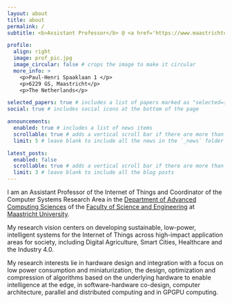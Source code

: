 ```yaml
---
layout: about
title: about
permalink: /
subtitle: <b>Assistant Professor</b> @ <a href='https://www.maastrichtuniversity.nl/'>Maastricht University</a> | Coordinator <b>Computer Systems</b> research area

profile:
  align: right
  image: prof_pic.jpg
  image_circular: false # crops the image to make it circular
  more_info: >
    <p>Paul-Henri Spaaklaan 1 </p>
    <p>6229 GS, Maastricht</p>
    <p>The Netherlands</p>

selected_papers: true # includes a list of papers marked as "selected={true}"
social: true # includes social icons at the bottom of the page

announcements:
  enabled: true # includes a list of news items
  scrollable: true # adds a vertical scroll bar if there are more than 3 news items
  limit: 5 # leave blank to include all the news in the `_news` folder

latest_posts:
  enabled: false
  scrollable: true # adds a vertical scroll bar if there are more than 3 new posts items
  limit: 3 # leave blank to include all the blog posts
---
```


I am an Assistant Professor of the Internet of Things and Coordinator of the Computer Systems Research Area in the <a href='https://www.maastrichtuniversity.nl/research/department-advanced-computing-sciences'>Department of Advanced Computing Sciences</a>  of the <a href='https://www.maastrichtuniversity.nl/about-um/faculties/faculty-science-and-engineering'>Faculty of Science and Engineering</a>  at <a href='https://www.maastrichtuniversity.nl/'>Maastricht University</a>. 

My research vision centers on developing sustainable, low-power, intelligent systems for the Internet of Things across high-impact application areas for society, including Digital Agriculture, Smart Cities, Healthcare and the Industry 4.0.

My research interests lie in hardware design and integration with a focus on low power consumption and miniaturization, the design, optimization and compression of algorithms based on the underlying hardware to enable intelligence at the edge, in software-hardware co-design, computer architecture, parallel and distributed computing and in GPGPU computing.
